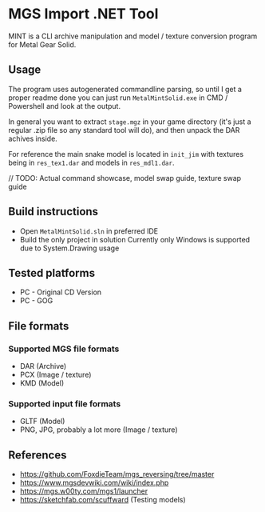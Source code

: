 # MGS Import .NET Tool
MINT is a CLI archive manipulation and model / texture conversion program for Metal Gear Solid.

## Usage
The program uses autogenerated commandline parsing, so until I get a proper readme done you can just run `MetalMintSolid.exe` in CMD / Powershell and look at the output.

In general you want to extract `stage.mgz` in your game directory (it's just a regular .zip file so any standard tool will do), and then unpack the DAR achives inside.

For reference the main snake model is located in `init_jim` with textures being in `res_tex1.dar` and models in `res_mdl1.dar`.

// TODO: Actual command showcase, model swap guide, texture swap guide

## Build instructions
- Open `MetalMintSolid.sln` in preferred IDE
- Build the only project in solution
Currently only Windows is supported due to System.Drawing usage

## Tested platforms
- PC - Original CD Version
- PC - GOG

## File formats
### Supported MGS file formats
- DAR (Archive)
- PCX (Image / texture)
- KMD (Model)

### Supported input file formats
- GLTF (Model)
- PNG, JPG, probably a lot more (Image / texture)

## References
- https://github.com/FoxdieTeam/mgs_reversing/tree/master
- https://www.mgsdevwiki.com/wiki/index.php
- https://mgs.w00ty.com/mgs1/launcher
- https://sketchfab.com/scuffward (Testing models)
